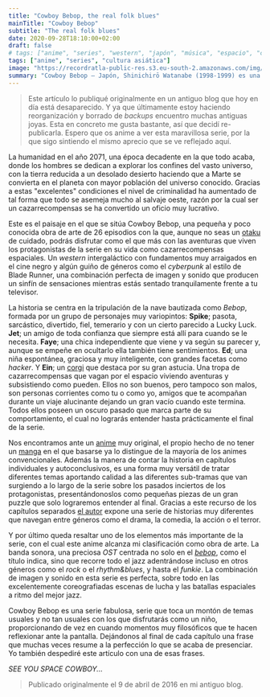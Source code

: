 ```yaml
---
title: "Cowboy Bebop, the real folk blues"
mainTitle: "Cowboy Bebop"
subtitle: "The real folk blues"
date: 2020-09-28T18:10:00+02:00
draft: false
# tags: ["anime", "series", "western", "japón", "música", "espacio", "ciencia ficción"]
tags: ["anime", "series", "cultura asiática"]
image: "https://recordratla-public-res.s3.eu-south-2.amazonaws.com/img/20200928/cover.webp"
summary: "Cowboy Bebop — Japón, Shinichirō Watanabe (1998-1999) es una serie ambientada en el año 2071, en un futuro en el que la humanidad ha colonizado el sistema solar, y sigue las aventuras de un grupo de cazarrecompensas a bordo de la nave espacial Bebop."
---
```


> Este artículo lo publiqué originalmente en un antiguo blog que hoy en
> día está desaparecido. Y ya que últimamente estoy haciendo
> reorganización y borrado de *backups* encuentro muchas antiguas joyas.
> Esta en concreto me gusta bastante, así que decidí re-publicarla. Espero
> que os anime a ver esta maravillosa serie, por la que sigo sintiendo el
> mismo aprecio que se ve reflejado aquí.

La humanidad en el año 2071, una época decadente en la que todo acaba,
donde los hombres se dedican a explorar los confines del vasto universo,
con la tierra reducida a un desolado desierto haciendo que a Marte se
convierta en el planeta con mayor población del universo conocido.
Gracias a estas \"excelentes\" condiciones el nivel de criminalidad ha
aumentado de tal forma que todo se asemeja mucho al salvaje oeste, razón
por la cual ser un cazarrecompensas se ha convertido un oficio muy
lucrativo.

Este es el paisaje en el que se sitúa Cowboy Bebop, una pequeña y poco
conocida obra de arte de 26 episodios con la que, aunque no seas un
[otaku](https://es.wikipedia.org/wiki/Otaku) de cuidado, podrás
disfrutar como el que más con las aventuras que viven los protagonistas
de la serie en su vida como cazarrecompensas espaciales. Un *western*
intergaláctico con fundamentos muy arraigados en el cine negro y algún
guiño de géneros como el *cyberpunk* al estilo de Blade Runner, una
combinación perfecta de imagen y sonido que producen un sinfín de
sensaciones mientras estás sentado tranquilamente frente a tu televisor.

<!-- {{< blockMediaText src="https://recordratla-public-res.s3.eu-south-2.amazonaws.com/img/20200928/cowboy-bebop-ed.jpg" alt="Ed haciendo equilibrios con su PC sobre la cabeza." >}}
<em>
    I think it's time to blow this scene.<br>
    Get everybody and their stuff together.<br>
    Okay, three, two, one ¡Let's jam!
</em>
{{< /blockMediaText >}} -->

La historia se centra en la tripulación de la nave bautizada como
*Bebop*, formada por un grupo de personajes muy variopintos: **Spike**;
pasota, sarcástico, divertido, fiel, temerario y con un cierto parecido
a Lucky Luck. **Jet**; un amigo de toda confianza que siempre está allí
para cuando se le necesita. **Faye**; una chica independiente que viene
y va según su parecer y, aunque se empeñe en ocultarlo ella también
tiene sentimientos. **Ed**; una niña espontánea, graciosa y muy
inteligente, con grandes facetas como *hacker*. Y **Ein**; un
[corgi](https://es.wikipedia.org/wiki/Corgi_gal%C3%A9s_de_Pembroke "Raza de perro.")
que destaca por su gran astucia. Una tropa de cazarrecompensas que vagan
por el espacio viviendo aventuras y subsistiendo como pueden. Ellos no
son buenos, pero tampoco son malos, son personas corrientes como tu o
como yo, amigos que te acompañan durante un viaje alucinante dejando un
gran vacío cuando este termina. Todos ellos poseen un oscuro pasado que
marca parte de su comportamiento, el cual no lograrás entender hasta
prácticamente el final de la serie.

Nos encontramos ante un [anime](https://es.wikipedia.org/wiki/Anime) muy
original, el propio hecho de no tener un
[manga](https://es.wikipedia.org/wiki/Manga) en el que basarse ya lo
distingue de la mayoría de los animes convencionales. Además la manera
de contar la historia en capítulos individuales y autoconclusivos, es
una forma muy versátil de tratar diferentes temas aportando calidad a
las diferentes sub-tramas que van surgiendo a lo largo de la serie sobre
los pasados inciertos de los protagonistas, presentándonoslos como
pequeñas piezas de un gran puzzle que solo lograremos entender al final.
Gracias a este recurso de los capítulos separados [el
autor](https://es.wikipedia.org/wiki/Shin'ichir%C5%8D_Watanabe "Shin'ichirō Watanabe")
expone una serie de historias muy diferentes que navegan entre géneros
como el drama, la comedia, la acción o el terror.

Y por último queda resaltar uno de los elementos más importante de la
serie, con el cual este anime alcanza mi clasificación como obra de
arte. La banda sonora, una preciosa *OST* centrada no solo en el
[*bebop*](https://es.wikipedia.org/wiki/Bebop), como el título indica,
sino que recorre todo el jazz adentrándose incluso en otros géneros como
el *rock* o el *rhythm&blues*, y hasta el *funkie*. La combinación de
imagen y sonido en esta serie es perfecta, sobre todo en las
excelentemente coreografiadas escenas de lucha y las batallas espaciales
a ritmo del mejor jazz.

Cowboy Bebop es una serie fabulosa, serie que toca un montón de temas
usuales y no tan usuales con los que disfrutarás como un niño,
proporcionando de vez en cuando momentos muy filosóficos que te hacen
reflexionar ante la pantalla. Dejándonos al final de cada capítulo una
frase que muchas veces resume a la perfección lo que se acaba de
presenciar. Yo también despediré este artículo con una de esas frases.

*SEE YOU SPACE COWBOY\...*

> Publicado originalmente el 9 de abril de 2016 en mi antiguo blog.
